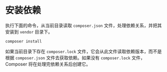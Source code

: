 # 安装依赖

执行下面的命令，从当前目录读取 `composer.json` 文件，处理依赖关系，并把其安装到 `vendor` 目录下。

```
composer install
```

如果当前目录下存在 `composer.lock` 文件，它会从此文件读取依赖版本，而不是根据 `composer.json` 文件去获取依赖。如果没有 `composer.lock` 文件， Composer 将在处理完依赖关系后创建它。

